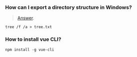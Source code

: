 
### How can I export a directory structure in Windows?

>[Answer](https://superuser.com/questions/258287/how-can-i-export-a-directory-structure-in-windows).
``` shell
tree /f /a > tree.txt
```

### How to install vue CLI?
``` shell
npm install -g vue-cli
```
